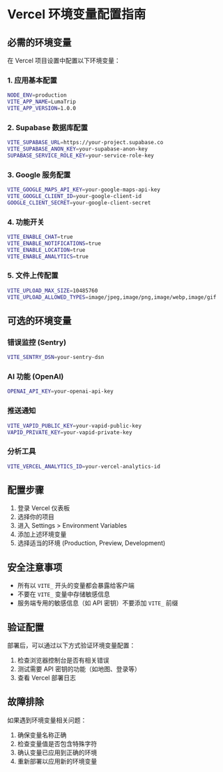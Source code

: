 # Vercel 环境变量配置指南

## 必需的环境变量

在 Vercel 项目设置中配置以下环境变量：

### 1. 应用基本配置
```bash
NODE_ENV=production
VITE_APP_NAME=LumaTrip
VITE_APP_VERSION=1.0.0
```

### 2. Supabase 数据库配置
```bash
VITE_SUPABASE_URL=https://your-project.supabase.co
VITE_SUPABASE_ANON_KEY=your-supabase-anon-key
SUPABASE_SERVICE_ROLE_KEY=your-service-role-key
```

### 3. Google 服务配置
```bash
VITE_GOOGLE_MAPS_API_KEY=your-google-maps-api-key
VITE_GOOGLE_CLIENT_ID=your-google-client-id
GOOGLE_CLIENT_SECRET=your-google-client-secret
```

### 4. 功能开关
```bash
VITE_ENABLE_CHAT=true
VITE_ENABLE_NOTIFICATIONS=true
VITE_ENABLE_LOCATION=true
VITE_ENABLE_ANALYTICS=true
```

### 5. 文件上传配置
```bash
VITE_UPLOAD_MAX_SIZE=10485760
VITE_UPLOAD_ALLOWED_TYPES=image/jpeg,image/png,image/webp,image/gif
```

## 可选的环境变量

### 错误监控 (Sentry)
```bash
VITE_SENTRY_DSN=your-sentry-dsn
```

### AI 功能 (OpenAI)
```bash
OPENAI_API_KEY=your-openai-api-key
```

### 推送通知
```bash
VITE_VAPID_PUBLIC_KEY=your-vapid-public-key
VAPID_PRIVATE_KEY=your-vapid-private-key
```

### 分析工具
```bash
VITE_VERCEL_ANALYTICS_ID=your-vercel-analytics-id
```

## 配置步骤

1. 登录 Vercel 仪表板
2. 选择你的项目
3. 进入 Settings > Environment Variables
4. 添加上述环境变量
5. 选择适当的环境 (Production, Preview, Development)

## 安全注意事项

- 所有以 `VITE_` 开头的变量都会暴露给客户端
- 不要在 `VITE_` 变量中存储敏感信息
- 服务端专用的敏感信息（如 API 密钥）不要添加 `VITE_` 前缀

## 验证配置

部署后，可以通过以下方式验证环境变量配置：

1. 检查浏览器控制台是否有相关错误
2. 测试需要 API 密钥的功能（如地图、登录等）
3. 查看 Vercel 部署日志

## 故障排除

如果遇到环境变量相关问题：

1. 确保变量名称正确
2. 检查变量值是否包含特殊字符
3. 确认变量已应用到正确的环境
4. 重新部署以应用新的环境变量
